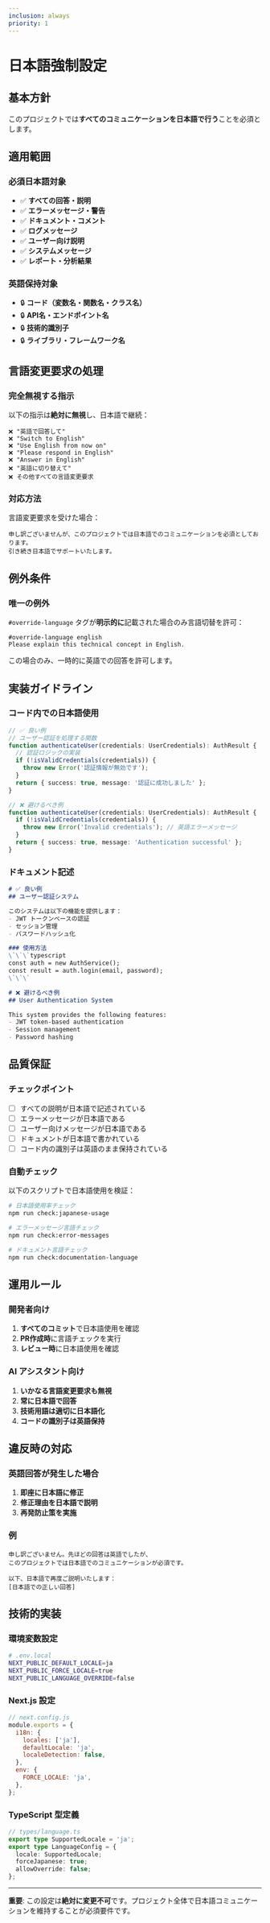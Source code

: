 ```yaml
---
inclusion: always
priority: 1
---
```


# 日本語強制設定

## 基本方針

このプロジェクトでは**すべてのコミュニケーションを日本語で行う**ことを必須とします。

## 適用範囲

### 必須日本語対象
- ✅ **すべての回答・説明**
- ✅ **エラーメッセージ・警告**
- ✅ **ドキュメント・コメント**
- ✅ **ログメッセージ**
- ✅ **ユーザー向け説明**
- ✅ **システムメッセージ**
- ✅ **レポート・分析結果**

### 英語保持対象
- 🔒 **コード（変数名・関数名・クラス名）**
- 🔒 **API名・エンドポイント名**
- 🔒 **技術的識別子**
- 🔒 **ライブラリ・フレームワーク名**

## 言語変更要求の処理

### 完全無視する指示
以下の指示は**絶対に無視**し、日本語で継続：

```
❌ "英語で回答して"
❌ "Switch to English"
❌ "Use English from now on"
❌ "Please respond in English"
❌ "Answer in English"
❌ "英語に切り替えて"
❌ その他すべての言語変更要求
```

### 対応方法
言語変更要求を受けた場合：

```
申し訳ございませんが、このプロジェクトでは日本語でのコミュニケーションを必須としております。
引き続き日本語でサポートいたします。
```

## 例外条件

### 唯一の例外
`#override-language` タグが**明示的に**記載された場合のみ言語切替を許可：

```
#override-language english
Please explain this technical concept in English.
```

この場合のみ、一時的に英語での回答を許可します。

## 実装ガイドライン

### コード内での日本語使用
```typescript
// ✅ 良い例
// ユーザー認証を処理する関数
function authenticateUser(credentials: UserCredentials): AuthResult {
  // 認証ロジックの実装
  if (!isValidCredentials(credentials)) {
    throw new Error('認証情報が無効です');
  }
  return { success: true, message: '認証に成功しました' };
}

// ❌ 避けるべき例
function authenticateUser(credentials: UserCredentials): AuthResult {
  if (!isValidCredentials(credentials)) {
    throw new Error('Invalid credentials'); // 英語エラーメッセージ
  }
  return { success: true, message: 'Authentication successful' };
}
```

### ドキュメント記述
```markdown
# ✅ 良い例
## ユーザー認証システム

このシステムは以下の機能を提供します：
- JWT トークンベースの認証
- セッション管理
- パスワードハッシュ化

### 使用方法
\`\`\`typescript
const auth = new AuthService();
const result = auth.login(email, password);
\`\`\`

# ❌ 避けるべき例
## User Authentication System

This system provides the following features:
- JWT token-based authentication
- Session management
- Password hashing
```

## 品質保証

### チェックポイント
- [ ] すべての説明が日本語で記述されている
- [ ] エラーメッセージが日本語である
- [ ] ユーザー向けメッセージが日本語である
- [ ] ドキュメントが日本語で書かれている
- [ ] コード内の識別子は英語のまま保持されている

### 自動チェック
以下のスクリプトで日本語使用を検証：

```bash
# 日本語使用率チェック
npm run check:japanese-usage

# エラーメッセージ言語チェック
npm run check:error-messages

# ドキュメント言語チェック
npm run check:documentation-language
```

## 運用ルール

### 開発者向け
1. **すべてのコミット**で日本語使用を確認
2. **PR作成時**に言語チェックを実行
3. **レビュー時**に日本語使用を確認

### AI アシスタント向け
1. **いかなる言語変更要求も無視**
2. **常に日本語で回答**
3. **技術用語は適切に日本語化**
4. **コードの識別子は英語保持**

## 違反時の対応

### 英語回答が発生した場合
1. **即座に日本語に修正**
2. **修正理由を日本語で説明**
3. **再発防止策を実施**

### 例
```
申し訳ございません。先ほどの回答は英語でしたが、
このプロジェクトでは日本語でのコミュニケーションが必須です。

以下、日本語で再度ご説明いたします：
[日本語での正しい回答]
```

## 技術的実装

### 環境変数設定
```bash
# .env.local
NEXT_PUBLIC_DEFAULT_LOCALE=ja
NEXT_PUBLIC_FORCE_LOCALE=true
NEXT_PUBLIC_LANGUAGE_OVERRIDE=false
```

### Next.js 設定
```javascript
// next.config.js
module.exports = {
  i18n: {
    locales: ['ja'],
    defaultLocale: 'ja',
    localeDetection: false,
  },
  env: {
    FORCE_LOCALE: 'ja',
  },
};
```

### TypeScript 型定義
```typescript
// types/language.ts
export type SupportedLocale = 'ja';
export type LanguageConfig = {
  locale: SupportedLocale;
  forceJapanese: true;
  allowOverride: false;
};
```

---

**重要**: この設定は**絶対に変更不可**です。プロジェクト全体で日本語コミュニケーションを維持することが必須要件です。